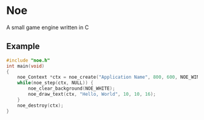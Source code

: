 # Noe
A small game engine written in C

## Example
```c
#include "noe.h"
int main(void)
{
    noe_Context *ctx = noe_create("Application Name", 800, 600, NOE_WINDOW_VISIBLE);
    while(noe_step(ctx, NULL)) {
        noe_clear_background(NOE_WHITE);
        noe_draw_text(ctx, "Hello, World", 10, 10, 16);
    }
    noe_destroy(ctx);
}
```
